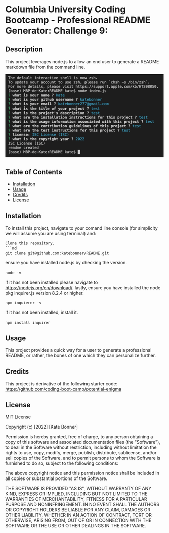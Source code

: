 # Columbia University Coding Bootcamp - Professional README Generator: Challenge 9: 

## Description

This project leverages node.js to allow an end user to generate a README markdown file from the command line.

[![demo](./READMECONTENT/demoIMG.png)](./READMECONTENT/demo.mov)




## Table of Contents 

* [Installation](#installation)
* [Usage](#usage)
* [Credits](#credits)
* [License](#license)


## Installation

To install this project, navigate to your comand line console (for simplicity we will assume you are using terminal) and:

```
Clone this repository.
```md
git clone git@github.com:katebonner/README.git
```
ensure you have installed node.js by checking the version.
```md
node -v
```
if it has not been installed please navigate to https://nodejs.org/en/download/. lastly, ensure you have installed the node pkg inquirer.js version 8.2.4 or higher.
```md
npm inquierer -v
```
if it has not been installed, install it.
```md
npm install inquirer
```


## Usage

This project provides a quick way for a user to generate a professional README, or rather, the bones of one which they can personalize further.


## Credits

This project is derivative of the following starter code: https://github.com/coding-boot-camp/potential-enigma


## License

MIT License

Copyright (c) [2022] [Kate Bonner]

Permission is hereby granted, free of charge, to any person obtaining a copy
of this software and associated documentation files (the "Software"), to deal
in the Software without restriction, including without limitation the rights
to use, copy, modify, merge, publish, distribute, sublicense, and/or sell
copies of the Software, and to permit persons to whom the Software is
furnished to do so, subject to the following conditions:

The above copyright notice and this permission notice shall be included in all
copies or substantial portions of the Software.

THE SOFTWARE IS PROVIDED "AS IS", WITHOUT WARRANTY OF ANY KIND, EXPRESS OR
IMPLIED, INCLUDING BUT NOT LIMITED TO THE WARRANTIES OF MERCHANTABILITY,
FITNESS FOR A PARTICULAR PURPOSE AND NONINFRINGEMENT. IN NO EVENT SHALL THE
AUTHORS OR COPYRIGHT HOLDERS BE LIABLE FOR ANY CLAIM, DAMAGES OR OTHER
LIABILITY, WHETHER IN AN ACTION OF CONTRACT, TORT OR OTHERWISE, ARISING FROM,
OUT OF OR IN CONNECTION WITH THE SOFTWARE OR THE USE OR OTHER DEALINGS IN THE
SOFTWARE.
